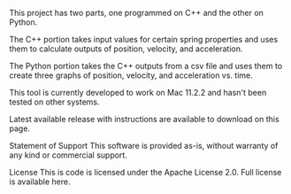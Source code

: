 This project has two parts, one programmed on C++ and the other on Python. 

The C++ portion takes input values for certain spring properties and uses them to calculate outputs of position, velocity, and acceleration.

The Python portion takes the C++ outputs from a csv file and uses them to create three graphs of position, velocity, and acceleration vs. time.

This tool is currently developed to work on Mac 11.2.2 and hasn't been tested on other systems.

Latest available release with instructions are available to download on this page.

Statement of Support
This software is provided as-is, without warranty of any kind or commercial support.

License
This is code is licensed under the Apache License 2.0. Full license is available here.